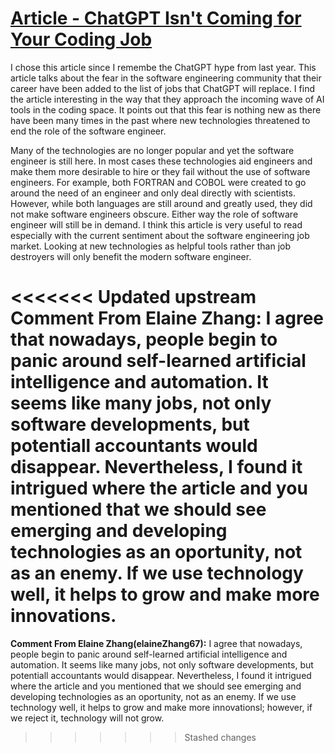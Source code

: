 # [Article - ChatGPT Isn't Coming for Your Coding Job](https://www.wired.com/story/chatgpt-coding-software-crisis/)

 I chose this article since I remembe the ChatGPT hype from last year. This article talks about the fear in the software engineering community that their career have been added to the list of jobs that ChatGPT will replace. I find the article interesting in the way that they approach the incoming wave of AI tools in the coding space. It points out that this fear is nothing new as there have been many times in the past where new technologies threatened to end the role of the software engineer. 
 
 Many of the technologies are no longer popular and yet the software engineer is still here. In most cases these technologies aid engineers and make them more desirable to hire or they fail without the use of software engineers. For example, both FORTRAN and COBOL were created to go around the need of an engineer and only deal directly with scientists. However, while both languages are still around and greatly used, they did not make software engineers obscure. Either way the role of software engineer will still be in demand. I think this article is very useful to read especially with the current sentiment about the software engineering job market. Looking at new technologies as helpful tools rather than job destroyers will only benefit the modern software engineer. 

<<<<<<< Updated upstream
 **Comment From Elaine Zhang:**
 I agree that nowadays, people begin to panic around self-learned artificial intelligence and automation. It seems like many jobs, not only software developments, but potentiall accountants would disappear. Nevertheless, I found it intrigued where the article and you mentioned that we should see emerging and developing technologies as an oportunity, not as an enemy. If we use technology well, it helps to grow and make more innovations.
=======
 **Comment From Elaine Zhang(elaineZhang67):**
 I agree that nowadays, people begin to panic around self-learned artificial intelligence and automation. It seems like many jobs, not only software developments, but potentiall accountants would disappear. Nevertheless, I found it intrigued where the article and you mentioned that we should see emerging and developing technologies as an oportunity, not as an enemy. If we use technology well, it helps to grow and make more innovationsl; however, if we reject it, technology will not grow.
>>>>>>> Stashed changes
